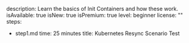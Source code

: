 description: Learn the basics of Init Containers and how these work.
isAvailable: true
isNew: true
isPremium: true
level: beginner
license: ""
steps:
- step1.md
time: 25 minutes
title: Kubernetes Resync Scenario Test

